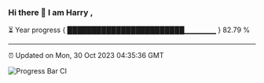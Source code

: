 ### Hi there 👋 I am Harry , 

⏳ Year progress { ████████████████████████▁▁▁▁▁▁ } 82.79 %

---

⏰ Updated on Mon, 30 Oct 2023 04:35:36 GMT

![Progress Bar CI](https://github.com/duykhang68/duykhang68/workflows/Progress%20Bar%20CI/badge.svg)
